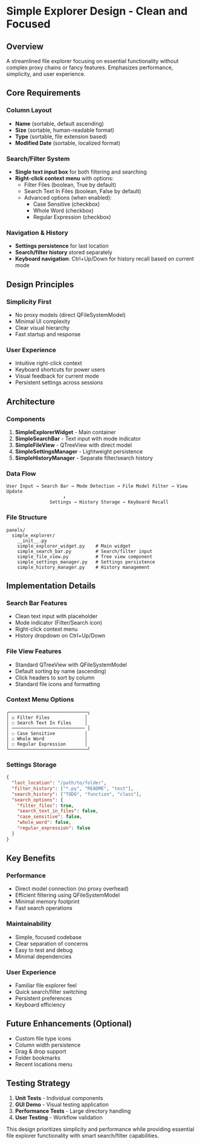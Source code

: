 # Simple Explorer Design - Clean and Focused

## Overview
A streamlined file explorer focusing on essential functionality without complex proxy chains or fancy features. Emphasizes performance, simplicity, and user experience.

## Core Requirements

### Column Layout
- **Name** (sortable, default ascending)
- **Size** (sortable, human-readable format)
- **Type** (sortable, file extension based)
- **Modified Date** (sortable, localized format)

### Search/Filter System
- **Single text input box** for both filtering and searching
- **Right-click context menu** with options:
  - Filter Files (boolean, True by default)
  - Search Text In Files (boolean, False by default)
  - Advanced options (when enabled):
    - Case Sensitive (checkbox)
    - Whole Word (checkbox)
    - Regular Expression (checkbox)

### Navigation & History
- **Settings persistence** for last location
- **Search/filter history** stored separately
- **Keyboard navigation**: Ctrl+Up/Down for history recall based on current mode

## Design Principles

### Simplicity First
- No proxy models (direct QFileSystemModel)
- Minimal UI complexity
- Clear visual hierarchy
- Fast startup and response

### User Experience
- Intuitive right-click context
- Keyboard shortcuts for power users
- Visual feedback for current mode
- Persistent settings across sessions

## Architecture

### Components
1. **SimpleExplorerWidget** - Main container
2. **SimpleSearchBar** - Text input with mode indicator
3. **SimpleFileView** - QTreeView with direct model
4. **SimpleSettingsManager** - Lightweight persistence
5. **SimpleHistoryManager** - Separate filter/search history

### Data Flow
```
User Input → Search Bar → Mode Detection → File Model Filter → View Update
                     ↓
                Settings → History Storage → Keyboard Recall
```

### File Structure
```
panels/
  simple_explorer/
    __init__.py
    simple_explorer_widget.py    # Main widget
    simple_search_bar.py         # Search/filter input
    simple_file_view.py          # Tree view component
    simple_settings_manager.py   # Settings persistence
    simple_history_manager.py    # History management
```

## Implementation Details

### Search Bar Features
- Clean text input with placeholder
- Mode indicator (Filter/Search icon)
- Right-click context menu
- History dropdown on Ctrl+Up/Down

### File View Features
- Standard QTreeView with QFileSystemModel
- Default sorting by name (ascending)
- Click headers to sort by column
- Standard file icons and formatting

### Context Menu Options
```
┌─────────────────────────────┐
│ ☑ Filter Files             │
│ ☐ Search Text In Files     │
│ ─────────────────────────── │
│ ☐ Case Sensitive           │
│ ☐ Whole Word               │
│ ☐ Regular Expression       │
└─────────────────────────────┘
```

### Settings Storage
```json
{
  "last_location": "/path/to/folder",
  "filter_history": ["*.py", "README", "test"],
  "search_history": ["TODO", "function", "class"],
  "search_options": {
    "filter_files": true,
    "search_text_in_files": false,
    "case_sensitive": false,
    "whole_word": false,
    "regular_expression": false
  }
}
```

## Key Benefits

### Performance
- Direct model connection (no proxy overhead)
- Efficient filtering using QFileSystemModel
- Minimal memory footprint
- Fast search operations

### Maintainability
- Simple, focused codebase
- Clear separation of concerns
- Easy to test and debug
- Minimal dependencies

### User Experience
- Familiar file explorer feel
- Quick search/filter switching
- Persistent preferences
- Keyboard efficiency

## Future Enhancements (Optional)
- Custom file type icons
- Column width persistence
- Drag & drop support
- Folder bookmarks
- Recent locations menu

## Testing Strategy
1. **Unit Tests** - Individual components
2. **GUI Demo** - Visual testing application
3. **Performance Tests** - Large directory handling
4. **User Testing** - Workflow validation

This design prioritizes simplicity and performance while providing essential file explorer functionality with smart search/filter capabilities.

